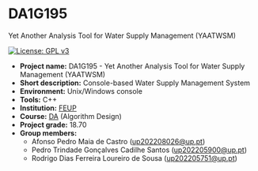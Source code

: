 # DA1G195
Yet Another Analysis Tool for Water Supply Management (YAATWSM)

[![License: GPL v3](https://img.shields.io/badge/License-GPLv3-blue.svg)](https://www.gnu.org/licenses/gpl-3.0)

- **Project name:** DA1G195 - Yet Another Analysis Tool for Water Supply Management (YAATWSM)
- **Short description:** Console-based Water Supply Management System
- **Environment:** Unix/Windows console
- **Tools:** C++
- **Institution:** [FEUP](https://sigarra.up.pt/feup/en/web_page.Inicial)
- **Course:** [DA](https://sigarra.up.pt/feup/pt/UCURR_GERAL.FICHA_UC_VIEW?pv_ocorrencia_id=520321) (Algorithm Design)
- **Project grade:** 18.70
- **Group members:**
  - Afonso Pedro Maia de Castro (up202208026@up.pt)
  - Pedro Trindade Gonçalves Cadilhe Santos (up202205900@up.pt)
  - Rodrigo Dias Ferreira Loureiro de Sousa (up202205751@up.pt)
